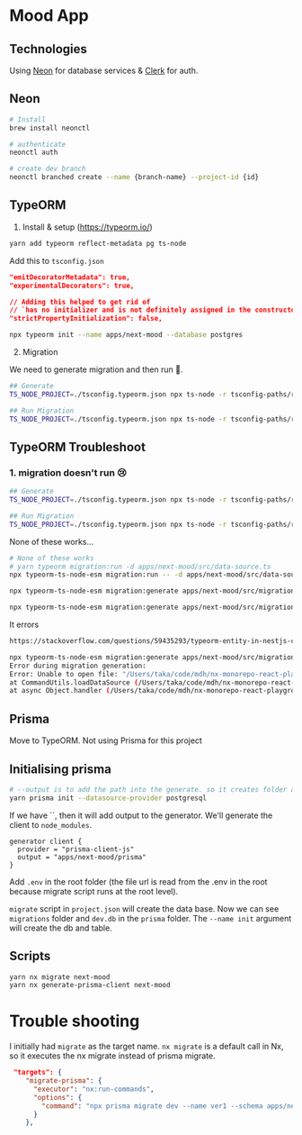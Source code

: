 # Mood App

## Technologies

Using [Neon](https://neon.tech/) for database services & [Clerk](https://clerk.com/) for auth.

## Neon

```bash
# Install
brew install neonctl

# authenticate
neonctl auth

# create dev branch
neonctl branched create --name {branch-name} --project-id {id}
```

## TypeORM

1. Install & setup (https://typeorm.io/)

```bash
yarn add typeorm reflect-metadata pg ts-node

```

Add this to `tsconfig.json`

```json
"emitDecoratorMetadata": true,
"experimentalDecorators": true,

// Adding this helped to get rid of
// `has no initializer and is not definitely assigned in the constructor.` error
"strictPropertyInitialization": false,
```

```bash
npx typeorm init --name apps/next-mood --database postgres
```

2. Migration

We need to generate migration and then run 🎉.

```bash
## Generate
TS_NODE_PROJECT=./tsconfig.typeorm.json npx ts-node -r tsconfig-paths/register ./node_modules/typeorm/cli.js migration:generate apps/next-mood/src/migrations/update-post-table -d apps/next-mood/src/data-source.ts

## Run Migration
TS_NODE_PROJECT=./tsconfig.typeorm.json npx ts-node -r tsconfig-paths/register ./node_modules/typeorm/cli.js migration:run -d apps/next-mood/src/data-source.ts
```

## TypeORM Troubleshoot

### 1. migration doesn't run 😢

```bash
## Generate
TS_NODE_PROJECT=./tsconfig.typeorm.json npx ts-node -r tsconfig-paths/register ./node_modules/typeorm/cli.js migration:generate apps/next-mood/src/migrations/update-post-table -d apps/next-mood/src/data-source.ts

## Run Migration
TS_NODE_PROJECT=./tsconfig.typeorm.json npx ts-node -r tsconfig-paths/register ./node_modules/typeorm/cli.js migration:run -d apps/next-mood/src/data-source.ts
```

None of these works...

```bash
# None of these works
# yarn typeorm migration:run -d apps/next-mood/src/data-source.ts
npx typeorm-ts-node-esm migration:run -- -d apps/next-mood/src/data-source.ts

npx typeorm-ts-node-esm migration:generate apps/next-mood/src/migrations/update-post-table -d apps/next-mood/src/data-source.ts

npx typeorm-ts-node-esm migration:generate apps/next-mood/src/migrations/update-post-table -d apps/next-mood/src/data-source.ts --project ./tsconfig.typeorm.json
```

It errors

```bash
https://stackoverflow.com/questions/59435293/typeorm-entity-in-nestjs-cannot-use-import-statement-outside-a-module

npx typeorm-ts-node-esm migration:generate apps/next-mood/src/migrations/update-post-table -d apps/next-mood/src/data-source.ts
Error during migration generation:
Error: Unable to open file: "/Users/taka/code/mdh/nx-monorepo-react-playground/apps/next-mood/src/data-source.ts". Cannot use import statement outside a module
at CommandUtils.loadDataSource (/Users/taka/code/mdh/nx-monorepo-react-playground/node_modules/typeorm/commands/CommandUtils.js:22:19)
at async Object.handler (/Users/taka/code/mdh/nx-monorepo-react-playground/node_modules/typeorm/commands/MigrationGenerateCommand.js:73:26)f
```

## Prisma

Move to TypeORM. Not using Prisma for this project

## Initialising prisma

```bash
# --output is to add the path into the generate. so it creates folder at the root... I manually moved to mood-next
yarn prisma init --datasource-provider postgresql
```

If we have ``, then it will add output to the generator. We'll generate the client to `node_modules`.

```prisma
generator client {
  provider = "prisma-client-js"
  output = "apps/next-mood/prisma"
}
```

Add `.env` in the root folder (the file url is read from the .env in the root because migrate script runs at the root level).

`migrate` script in `project.json` will create the data base. Now we can see `migrations` folder and `dev.db` in the `prisma` folder. The `--name init` argument will create the db and table.

## Scripts

```bash
yarn nx migrate next-mood
yarn nx generate-prisma-client next-mood
```

# Trouble shooting

I initially had `migrate` as the target name. `nx migrate` is a default call in Nx, so it executes the nx migrate instead of prisma migrate.

```json
 "targets": {
    "migrate-prisma": {
      "executor": "nx:run-commands",
      "options": {
        "command": "npx prisma migrate dev --name ver1 --schema apps/next-mood/prisma/schema.prisma"
      }
    },
```
